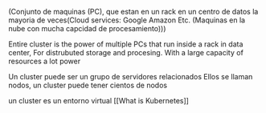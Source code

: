 (Conjunto de maquinas (PC), que estan en un rack en un centro de datos la mayoria de veces(Cloud services:
	Google
	Amazon Etc.
		(Maquinas en la nube con mucha capcidad de procesamiento)))

Entire cluster is the power of multiple PCs that run inside a rack in data center, For distrubuted storage and procesing. 
With a large capacity of resources a lot power 

Un cluster puede ser un grupo de servidores relacionados
	Ellos se llaman nodos, 
	un cluster puede tener cientos de nodos



un cluster es un entorno virtual [[What is Kubernetes]]